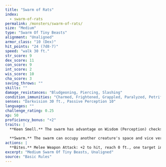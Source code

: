```yaml
---
title: "Swarm of Rats"
index:
  - swarm-of-rats
permalink: /monsters/swarm-of-rats/
size: "Medium"
type: "Swarm Of Tiny Beasts"
alignment: "Unaligned"
armor_class: "10 (Dex)"
hit_points: "24 (7d8-7)"
speed: "walk 30 ft."
str_score: 9
dex_score: 11
con_score: 9
int_score: 2
wis_score: 10
cha_score: 3
saving_throws: ""
skills: ""
damage_resistances: "Bludgeoning, Piercing, Slashing"
condition_immunities: "Charmed, Frightened, Grappled, Paralyzed, Petrified, Prone, Restrained, Stunned"
senses: "Darkvision 30 ft., Passive Perception 10"
languages: ""
challenge_rating: 0.25
xp: 50
proficiency_bonus: "+2"
traits: |
  **Keen Smell.** The swarm has advantage on Wisdom (Perception) checks that rely on smell.
  
  **Swarm.** The swarm can occupy another creature's space and vice versa, and the swarm can move through any opening large enough for a Tiny rat. The swarm can't regain hit points or gain temporary hit points.
actions: |
  **Bites.** Melee Weapon Attack: +2 to hit, reach 0 ft., one target in the swarm's space. Hit: 7 (2d6) piercing damage, or 3 (1d6) piercing damage if the swarm has half of its hit points or fewer.  
excerpt: "Medium Swarm Of Tiny Beasts, Unaligned"
source: "Basic Rules"
---
```

